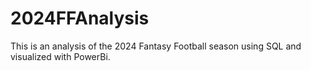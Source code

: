 # 2024FFAnalysis
This is an analysis of the 2024 Fantasy Football season using SQL and visualized with PowerBi.

